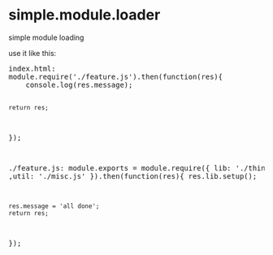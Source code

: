 # simple.module.loader
simple module loading

<p>use it like this:</p>
<pre>index.html:
module.require('./feature.js').then(function(res){
	console.log(res.message);

	return res;
});

./feature.js:
module.exports = module.require({
		lib: './things.js'
		,util: './misc.js'
}).then(function(res){
	res.lib.setup();

	res.message = 'all done';
	return res;
});
</pre>
